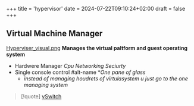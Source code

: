 +++
title = 'hypervisor'
date = 2024-07-22T09:10:24+02:00
draft = false
+++

## Virtual Machine Manager

[Hyperviser_visual.png](/Hyperviser_visual.png)
**Manages the virtual paltform and guest operating system**
 - Hardwere Manager
	 *Cpu Networking Seciurty*
- Single console control 
	#alt-name **One pane of glass*
	-   *instead of managing houdrets of virtulasystem u just go to the one managing system*
	 $$ $$
> [!quote] [vSwitch](/Network/vitrual/vSwitch.md)